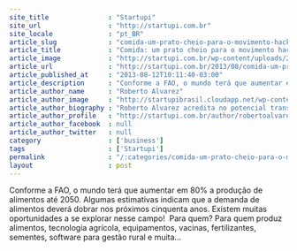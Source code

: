 ```yaml
---
site_title               : "Startupi"
site_url                 : "http://startupi.com.br"
site_locale              : "pt_BR"
article_slug             : "comida-um-prato-cheio-para-o-movimento-hacker-empreendedor"
article_title            : "Comida: um prato cheio para o movimento hacker empreendedor"
article_image            : "http://startupi.com.br/wp-content/uploads/2016/06/cofundador-e-ceo-do-airbnb-brian-chesky-870x250.jpg"
article_url              : "http://startupi.com.br/2013/08/comida-um-prato-cheio-para-o-movimento-hacker-empreendedor/"
article_published_at     : "2013-08-12T10:11:40-03:00"
article_description      : "Conforme a FAO, o mundo terá que aumentar em 80% a produção de alimentos até 2050. Algumas estimativas indicam que a demanda de alimentos deverá dobrar nos próximos cinquenta anos. Existem muitas oportunidades a se explorar nesse campo!  Para quem? Para quem produz alimentos, tecnologia agrícola, equipamentos, vacinas, fertilizantes, sementes, software para gestão rural e muita..."
article_author_name      : "Roberto Alvarez"
article_author_image     : "http://startupibrasil.cloudapp.net/wp-content/uploads/2014/05/Roberto-Alvarez_avatar_1400819627.jpg"
article_author_biography : "Roberto Alvarez acredita no potencial transformador da inovação e está em busca de conhecimento pelo mundo. Foi fundador de empresas de automação industrial e sistemas de gestão web, professor e consultor de gestão e operações (manufatura e logística). É mestre e doutor em Engenharia de Produção (UFRGS e COPPE/UFRJ), futurista pela Singularity University (NASA Ames, Mountain View, Califórnia, EUA) e palestrante em eventos internacionais. Acompanhe-o em  ou ."
article_author_profile   : "http://startupi.com.br/author/robertoalvarez/"
article_author_facebook  : null
article_author_twitter   : null
category                 : ['business']
tags                     : ['Startupi']
permalink                : "/:categories/comida-um-prato-cheio-para-o-movimento-hacker-empreendedor/"
layout                   : post
---
```


Conforme a FAO, o mundo terá que aumentar em 80% a produção de alimentos até 2050. Algumas estimativas indicam que a demanda de alimentos deverá dobrar nos próximos cinquenta anos. Existem muitas oportunidades a se explorar nesse campo!  Para quem? Para quem produz alimentos, tecnologia agrícola, equipamentos, vacinas, fertilizantes, sementes, software para gestão rural e muita...
